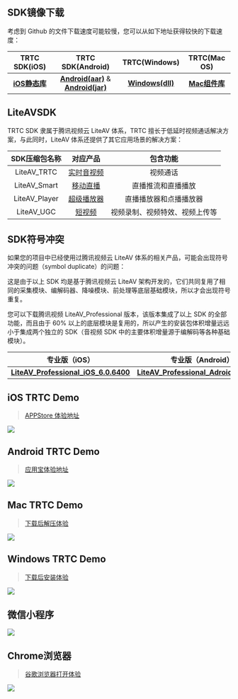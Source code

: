 ## SDK镜像下载

考虑到 Github 的文件下载速度可能较慢，您可以从如下地址获得较快的下载速度：

| TRTC SDK(iOS)  | TRTC SDK(Android) | TRTC(Windows) | TRTC(Mac OS) | 
|:-------:|:-------:|:-------:|:-------:|
|  [**iOS静态库**](http://liteavsdk-1252463788.cosgz.myqcloud.com/6.0/TXLiteAVSDK_TRTC_iOS_6.0.6400.zip) | [**Android(aar)**](http://liteavsdk-1252463788.cosgz.myqcloud.com/6.0/LiteAVSDK_TRTC_6.0.6400.aar) & [**Android(jar)**](http://liteavsdk-1252463788.cosgz.myqcloud.com/6.0/LiteAVSDK_TRTC_6.0.6400.zip) |[**Windows(dll)**](http://liteavsdk-1252463788.cosgz.myqcloud.com/6.0/TXLiteAVSDK_TRTC_Win_6.0.6320.zip)|[**Mac组件库**](http://liteavsdk-1252463788.cosgz.myqcloud.com/6.0/TXLiteAVSDK_TRTC_Mac_6.0.6320.tar.bz2)|


## LiteAVSDK

TRTC SDK 隶属于腾讯视频云 LiteAV 体系，TRTC 擅长于低延时视频通话解决方案，与此同时，LiteAV 体系还提供了其它应用场景的解决方案：

| SDK压缩包名称 | 对应产品 | 包含功能 |
|:-------:|:-------:|:-------:|
| LiteAV_TRTC | [实时音视频](https://cloud.tencent.com/product/trtc) | 视频通话 |
| LiteAV_Smart | [移动直播](https://cloud.tencent.com/product/mlvb) | 直播推流和直播播放 |
| LiteAV_Player | [超级播放器](https://cloud.tencent.com/product/player) | 直播播放器和点播播放器 |
| LiteAV_UGC | [短视频](https://cloud.tencent.com/product/ugsv) | 视频录制、视频特效、视频上传等 |

## SDK符号冲突

如果您的项目中已经使用过腾讯视频云 LiteAV 体系的相关产品，可能会出现符号冲突的问题（symbol duplicate）的问题：

这是由于以上 SDK 均是基于腾讯视频云 LiteAV 架构开发的，它们共同复用了相同的采集模块、编解码器、降噪模块、前处理等底层基础模块，所以才会出现符号重复。


您可以下载腾讯视频 LiteAV_Professional 版本，该版本集成了以上 SDK 的全部功能，而且由于 60% 以上的底层模块是复用的，所以产生的安装包体积增量远远小于集成两个独立的 SDK（音视频 SDK 中的主要体积增量源于编解码等各种基础模块）。

| 专业版（iOS）| 专业版（Android） | 
|:-------:|:-------:|
| [**LiteAV_Professional_iOS_6.0.6400**](http://liteavsdk-1252463788.cosgz.myqcloud.com/6.0/TXLiteAVSDK_Professional_iOS_6.0.6400.zip) | [**LiteAV_Professional_Adroid_6.0.6400**](http://liteavsdk-1252463788.cosgz.myqcloud.com/6.0/LiteAVSDK_Professional_Android_6.0.6400.zip)|

## iOS TRTC Demo
> [APPStore 体验地址](https://itunes.apple.com/cn/app/id1400663224?mt=8)

![](https://main.qcloudimg.com/raw/fa84e7c632b74483e9dc91dc04a8255e.jpg)

## Android TRTC Demo
> [应用宝体验地址](https://android.myapp.com/myapp/detail.htm?apkName=com.tencent.trtc&ADTAG=mobile)

![](https://main.qcloudimg.com/raw/41cbcff8ec2a64b6e76c2573abbb8acf.jpg)

## Mac TRTC Demo
> [下载后解压体验](http://trtc-1252463788.cosgz.myqcloud.com/TXLiteAVSDK_Mac_Demo.tar.bz2)

![](https://main.qcloudimg.com/raw/8d146afb3b2dd07d5b5f1ca4432a9411.jpg)

## Windows TRTC Demo
> [下载后安装体验](http://trtc-1252463788.cosgz.myqcloud.com/TXLiteAVSDK_Win_Demo.exe)

![](https://main.qcloudimg.com/raw/00ec3ebc86902044c51a5487c18dcd0c.jpg)

## 微信小程序

![](https://main.qcloudimg.com/raw/81662cce932b2500addac28baf6a83b3.jpg)

## Chrome浏览器

> [谷歌浏览器打开体验](https://sxb.qcloud.com/miniApp/?from=qcloud.com)

![](https://main.qcloudimg.com/raw/56e2bbc928a11bac85e5b78ac171b3bc.jpg)
